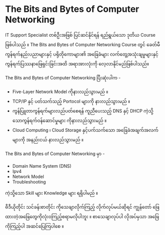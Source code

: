 # The Bits and Bytes of Computer Networking

IT Support Specialist တစ်ဦးအဖြစ် ပြင်ဆင်နိုင်ရန် ရည်ရွယ်သော ဒုတိယ Course ဖြစ်ပါသည် ။ The Bits and Bytes of Computer Networking Course တွင် ခေတ်မီကွန်ရက်နည်းပညာများနှင့် ပရိုတိုကောများ၏ အခြေခံများ လက်တွေ့အသုံးချမှုများနှင့် ကွန်ရက်ပြဿနာဖြေရှင်းခြင်းအထိ အရာအားလုံးကို လေ့လာနိုင်မည်ဖြစ်ပါသည်။ 

The Bits and Bytes of Computer Networking ပြီးဆုံးပါက -

* Five-Layer Network Model ကိုနားလည်သွားမည် ။
* TCP/IP နှင့် ပတ်သက်သည့် Portocol များကို နားလည်သွားမည် ။
* ကွန်ပြူတာကွန်ရက်များလည်ပတ်စေရန် ကူညီပေးသည့် DNS နှင့် DHCP ကဲ့သို့သောကွန်ရက်ဝန်ဆောင်မှုများ ကိုနားလည်သွားမည် ။
* Cloud Computing ၊ Cloud Storage နှင့်ပက်သက်သော အခြေခံအချက်အလက်များကို အနည်းငယ် နားလည်သွားမည် ။

The Bits and Bytes of Computer Networking မှာ -

* Domain Name System (DNS)
* Ipv4
* Network Model
* Troubleshooting

ကဲ့သို့သော Skill များ Knowledge များ ရရှိပါမည် ။ 

ဗီဒီယိုတိုင်း သင်ခန်းစာတိုင်း ကိုသေချာလိုက်ကြည့် လိုက်လုပ်မယ်ဆိုရင် ကျွန်တော် ဖြေထားတဲ့အဖြေတွေကိုလုံးဝကြည့်စရာမလိုပါဘူး ။ စာသေချာလုပ်ပါ လိုအပ်မှသာ အဖြေကိုကြည့်ပါ အဆင်ပြေကြပါစေ ။
